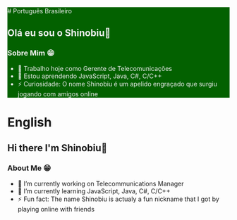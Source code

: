 <div style="background-color:#036100; color: #eee;">
# Português Brasileiro

## Olá eu sou o Shinobiu👋

### Sobre Mim 😁

- 🔭 Trabalho hoje como Gerente de Telecomunicações
- 🌱 Estou aprendendo JavaScript, Java, C#, C/C++
- ⚡ Curiosidade: O nome Shinobiu é um apelido engraçado que surgiu jogando com amigos online
</div>

# English

## Hi there I'm Shinobiu👋

### About Me 😁

- 🔭 I’m currently working on Telecommunications Manager
- 🌱 I’m currently learning JavaScript, Java, C#, C/C++
- ⚡ Fun fact: The name Shinobiu is actualy a fun nickname that I got by playing online with friends
